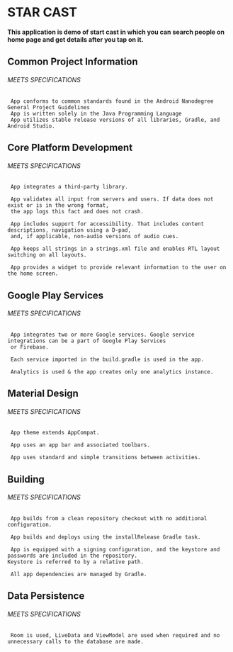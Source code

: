 # STAR CAST

**This application is demo of start cast in which you can search people on home page and get details after you tap on it.**

## Common Project Information

###### MEETS SPECIFICATIONS

```
 App conforms to common standards found in the Android Nanodegree General Project Guidelines
 App is written solely in the Java Programming Language
 App utilizes stable release versions of all libraries, Gradle, and Android Studio.
```

## Core Platform Development

###### MEETS SPECIFICATIONS

```
 App integrates a third-party library.
 
 App validates all input from servers and users. If data does not exist or is in the wrong format,
 the app logs this fact and does not crash.
 
 App includes support for accessibility. That includes content descriptions, navigation using a D-pad,
 and, if applicable, non-audio versions of audio cues.
 
 App keeps all strings in a strings.xml file and enables RTL layout switching on all layouts.
 
 App provides a widget to provide relevant information to the user on the home screen.
```

## Google Play Services

###### MEETS SPECIFICATIONS

```
 App integrates two or more Google services. Google service integrations can be a part of Google Play Services
 or Firebase.
 
 Each service imported in the build.gradle is used in the app.
 
 Analytics is used & the app creates only one analytics instance. 
```
## Material Design

###### MEETS SPECIFICATIONS

```
 App theme extends AppCompat.
 
 App uses an app bar and associated toolbars.
 
 App uses standard and simple transitions between activities.
```

## Building

###### MEETS SPECIFICATIONS

```
 App builds from a clean repository checkout with no additional configuration.
 
 App builds and deploys using the installRelease Gradle task.
 
 App is equipped with a signing configuration, and the keystore and passwords are included in the repository.
Keystore is referred to by a relative path.

 All app dependencies are managed by Gradle.
```

## Data Persistence

###### MEETS SPECIFICATIONS

```
 Room is used, LiveData and ViewModel are used when required and no unnecessary calls to the database are made.
```
